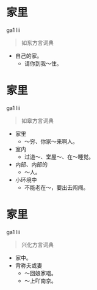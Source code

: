 # 家里
ga1 lii
> 如东方言词典
- 自己的家。
  - 请你到我～住。

# 家里
ga1 lii
> 如皋方言词典
- 家里
  - ～穷、你家～来啊人。
- 室内
  - 过道～、堂屋～、在～睡觉。
- 内部、内部的
  - ～人。
- 小环境中
  - 不能老在～，要出去闯闯。

# 家里
ga1 lii
> 兴化方言词典
- 家中。
- 背称夫或妻
  - ～回娘家唈。
  - ～上吖南京。
